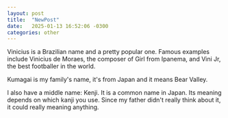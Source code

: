 ```yaml
---
layout: post
title:  "NewPost"
date:   2025-01-13 16:52:06 -0300
categories: other
---
```

Vinicius is a Brazilian name and a pretty popular one. Famous examples include Vinicius de Moraes, the composer of Girl from Ipanema, and Vini Jr, the best footballer in the world.

Kumagai is my family's name, it's from Japan and it means Bear Valley.

I also have a middle name: Kenji. It is a common name in Japan. Its meaning depends on which kanji you use. Since my father didn't really think about it, it could really meaning anything.